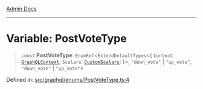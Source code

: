 [Admin Docs](/)

***

# Variable: PostVoteType

> `const` **PostVoteType**: `EnumRef`\<`ExtendDefaultTypes`\<\{ `Context`: [`GraphQLContext`](../../../context/type-aliases/GraphQLContext.md); `Scalars`: [`CustomScalars`](../../../scalars/type-aliases/CustomScalars.md); \}\>, `"down_vote"` \| `"up_vote"`, `"down_vote"` \| `"up_vote"`\>

Defined in: [src/graphql/enums/PostVoteType.ts:4](https://github.com/syedali237/talawa-api/blob/98bc58250f2ff99b91cd3ae158cc2ad171f7d560/src/graphql/enums/PostVoteType.ts#L4)
